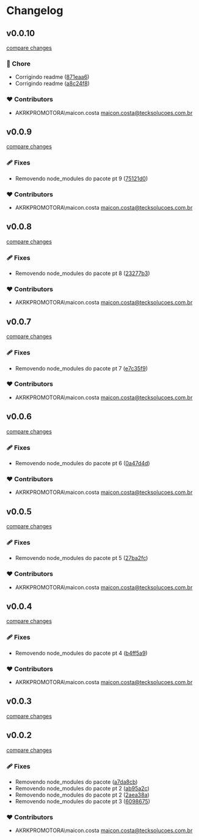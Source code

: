# Changelog


## v0.0.10

[compare changes](https://github.com/maicon-vieira-dx/pf-module/compare/v0.0.9...v0.0.10)

### 🏡 Chore

- Corrigindo readme ([871eaa6](https://github.com/maicon-vieira-dx/pf-module/commit/871eaa6))
- Corrigindo readme ([a8c24f8](https://github.com/maicon-vieira-dx/pf-module/commit/a8c24f8))

### ❤️ Contributors

- AKRKPROMOTORA\maicon.costa <maicon.costa@tecksolucoes.com.br>

## v0.0.9

[compare changes](https://github.com/maicon-vieira-dx/pf-module/compare/v0.0.8...v0.0.9)

### 🩹 Fixes

- Removendo node_modules do pacote pt 9 ([75121d0](https://github.com/maicon-vieira-dx/pf-module/commit/75121d0))

### ❤️ Contributors

- AKRKPROMOTORA\maicon.costa <maicon.costa@tecksolucoes.com.br>

## v0.0.8

[compare changes](https://github.com/maicon-vieira-dx/pf-module/compare/v0.0.7...v0.0.8)

### 🩹 Fixes

- Removendo node_modules do pacote pt 8 ([23277b3](https://github.com/maicon-vieira-dx/pf-module/commit/23277b3))

### ❤️ Contributors

- AKRKPROMOTORA\maicon.costa <maicon.costa@tecksolucoes.com.br>

## v0.0.7

[compare changes](https://github.com/maicon-vieira-dx/pf-module/compare/v0.0.6...v0.0.7)

### 🩹 Fixes

- Removendo node_modules do pacote pt 7 ([e7c35f9](https://github.com/maicon-vieira-dx/pf-module/commit/e7c35f9))

### ❤️ Contributors

- AKRKPROMOTORA\maicon.costa <maicon.costa@tecksolucoes.com.br>

## v0.0.6

[compare changes](https://github.com/maicon-vieira-dx/pf-module/compare/v0.0.5...v0.0.6)

### 🩹 Fixes

- Removendo node_modules do pacote pt 6 ([0a47d4d](https://github.com/maicon-vieira-dx/pf-module/commit/0a47d4d))

### ❤️ Contributors

- AKRKPROMOTORA\maicon.costa <maicon.costa@tecksolucoes.com.br>

## v0.0.5

[compare changes](https://github.com/maicon-vieira-dx/pf-module/compare/v0.0.4...v0.0.5)

### 🩹 Fixes

- Removendo node_modules do pacote pt 5 ([27ba2fc](https://github.com/maicon-vieira-dx/pf-module/commit/27ba2fc))

### ❤️ Contributors

- AKRKPROMOTORA\maicon.costa <maicon.costa@tecksolucoes.com.br>

## v0.0.4

[compare changes](https://github.com/maicon-vieira-dx/pf-module/compare/v0.0.3...v0.0.4)

### 🩹 Fixes

- Removendo node_modules do pacote pt 4 ([b4ff5a9](https://github.com/maicon-vieira-dx/pf-module/commit/b4ff5a9))

### ❤️ Contributors

- AKRKPROMOTORA\maicon.costa <maicon.costa@tecksolucoes.com.br>

## v0.0.3

[compare changes](https://github.com/maicon-vieira-dx/pf-module/compare/v0.0.2...v0.0.3)

## v0.0.2

[compare changes](https://github.com/maicon-vieira-dx/pf-module/compare/v1.2.0...v0.0.2)

### 🩹 Fixes

- Removendo node_modules do pacote ([a7da8cb](https://github.com/maicon-vieira-dx/pf-module/commit/a7da8cb))
- Removendo node_modules do pacote pt 2 ([ab95a2c](https://github.com/maicon-vieira-dx/pf-module/commit/ab95a2c))
- Removendo node_modules do pacote pt 2 ([2aea38a](https://github.com/maicon-vieira-dx/pf-module/commit/2aea38a))
- Removendo node_modules do pacote pt 3 ([6098675](https://github.com/maicon-vieira-dx/pf-module/commit/6098675))

### ❤️ Contributors

- AKRKPROMOTORA\maicon.costa <maicon.costa@tecksolucoes.com.br>

